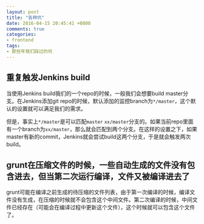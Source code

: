 ```yaml
---
layout: post
title: "各种坑"
date: 2016-04-15 20:45:41 +0800
comments: true
categories:
- frontend
tags:
- 那些年我们踩过的坑
---
```


## 重复触发Jenkins build

当使用Jenkins build我们的一个repo的时候，一般我们会想要build master分支。在Jenkins添加git repo的时候，默认添加的监控branch为`*/master`，这个默认的设置就可以满足我们的需求。

但是，事实上`*/master`是可以匹配`master` `xx/master`分支的。如果当前repo里面有一个branch为`xx/master`，那么就会匹配到两个分支。在这样的设置之下，如果master有新的commit，Jenkins就会尝试build这两个分支，于是就会触发两次build。

## grunt在压缩文件的时候，一些自动生成的文件没有包含进去，但当第二次运行编译，文件又被编译进去了

grunt可能在编译之前生成的待压缩的文件列表，由于第一次编译的时候，编译文件没有生成，在压缩的时候就不会包含这个中间文件。第二次编译的时候，中间文件已经存在（可能会在编译过程中更新这个文件），这个时候就可以包含这个文件了。




